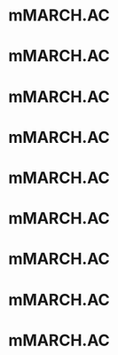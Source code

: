 # mMARCH.AC
# mMARCH.AC
# mMARCH.AC
# mMARCH.AC
# mMARCH.AC
# mMARCH.AC
# mMARCH.AC
# mMARCH.AC
# mMARCH.AC
